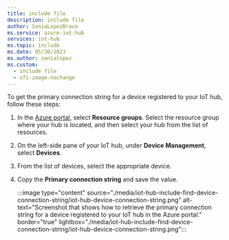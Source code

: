 ```yaml
---
title: include file
description: include file
author: SoniaLopezBravo
ms.service: azure-iot-hub
services: iot-hub
ms.topic: include
ms.date: 05/30/2023
ms.author: sonialopez
ms.custom:
  - include file
  - sfi-image-nochange
---
```

<!-- This tells how to get the primary connection string for a device registered to your IoT hub -->

To get the primary connection string for a device registered to your IoT hub, follow these steps:

1. In the [Azure portal](https://portal.azure.com), select **Resource groups**. Select the resource group where your hub is located, and then select your hub from the list of resources.

1. On the left-side pane of your IoT hub, under **Device Management**, select **Devices**.

1. From the list of devices, select the appropriate device.

1. Copy the **Primary connection string** and save the value.

   :::image type="content" source="./media/iot-hub-include-find-device-connection-string/iot-hub-device-connection-string.png" alt-text="Screenshot that shows how to retrieve the primary connection string for a device registered to your IoT hub in the Azure portal." border="true" lightbox="./media/iot-hub-include-find-device-connection-string/iot-hub-device-connection-string.png":::
